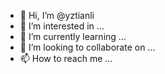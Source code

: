 - 👋 Hi, I’m @yztianli
- 👀 I’m interested in ...
- 🌱 I’m currently learning ...
- 💞️ I’m looking to collaborate on ...
- 📫 How to reach me ...

<!---
yztianli/yztianli is a ✨ special ✨ repository because its `README.md` (this file) appears on your GitHub profile.
You can click the Preview link to take a look at your changes.
--->
